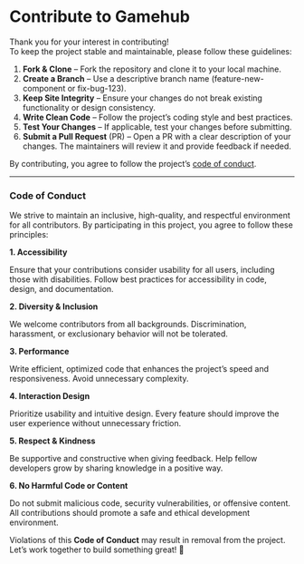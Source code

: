 # Contribute to Gamehub

Thank you for your interest in contributing!<br/>
To keep the project stable and maintainable, please follow these guidelines:

1. **Fork & Clone** – Fork the repository and clone it to your local machine.
2. **Create a Branch** – Use a descriptive branch name (feature-new-component or fix-bug-123).
3. **Keep Site Integrity** – Ensure your changes do not break existing functionality or design consistency.
4. **Write Clean Code** – Follow the project’s coding style and best practices.
5. **Test Your Changes** – If applicable, test your changes before submitting.
6. **Submit a Pull Request** (PR) – Open a PR with a clear description of your changes. The maintainers will review it and provide feedback if needed.

By contributing, you agree to follow the project’s [code of conduct](#code-of-conduct).

---

### Code of Conduct

We strive to maintain an inclusive, high-quality, and respectful environment for all contributors. By participating in this project, you agree to follow these principles:

**1. Accessibility**

Ensure that your contributions consider usability for all users, including those with disabilities. Follow best practices for accessibility in code, design, and documentation.

**2. Diversity & Inclusion**

We welcome contributors from all backgrounds. Discrimination, harassment, or exclusionary behavior will not be tolerated.

**3. Performance**

Write efficient, optimized code that enhances the project’s speed and responsiveness. Avoid unnecessary complexity.

**4. Interaction Design**

Prioritize usability and intuitive design. Every feature should improve the user experience without unnecessary friction.

**5. Respect & Kindness**

Be supportive and constructive when giving feedback. Help fellow developers grow by sharing knowledge in a positive way.

**6. No Harmful Code or Content**

Do not submit malicious code, security vulnerabilities, or offensive content. All contributions should promote a safe and ethical development environment.

Violations of this **Code of Conduct** may result in removal from the project.<br/>
Let’s work together to build something great! 🚀
